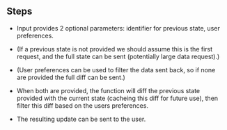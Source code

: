 ## Steps

 - Input provides 2 optional parameters: identifier for previous state, user preferences.

 - (If a previous state is not provided we should assume this is the first request, and the full state can be sent (potentially large data request).)

 - (User preferences can be used to filter the data sent back, so if none are provided the full diff can be sent.)

 - When both are provided, the function will diff the previous state provided with the current state (cacheing this diff for future use), then filter this diff based on the users preferences.

 - The resulting update can be sent to the user.
